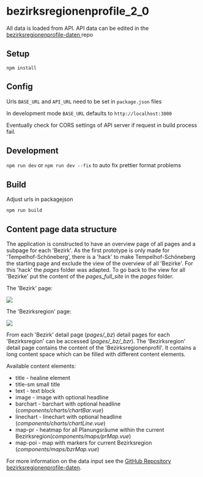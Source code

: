 # bezirksregionenprofile_2_0

All data is loaded from API. API data can be edited in the [bezirksregionenprofile-daten
](https://github.com/technologiestiftung/bezirksregionenprofile-daten) repo

## Setup
```npm install```

## Config
Urls ```BASE_URL``` and ```API_URL``` need to be set in ```package.json``` files

In development mode ```BASE_URL``` defaults to ```http://localhost:3000```

Eventually check for CORS settings of API server if request in build process fail.

## Development
```npm run dev```
or
```npm run dev --fix```
to auto fix prettier format problems

## Build
Adjust urls in packagejson

```npm run build```

## Content page data structure

The application is constructed to have an overview page of all pages and a subpage for each 'Bezirk'. As the first prototype is only made for 'Tempelhof-Schöneberg', there is a 'hack' to make Tempelhof-Schöneberg the starting page and exclude the view of the overview of all 'Bezirke'. For this 'hack' the *pages* folder was adapted.
To go back to the view for all 'Bezirke' put the content of the *pages_full_site* in the *pages* folder.

The 'Bezirk' page:

![](./readme-screenshots/bezirk.png)

The 'Bezirksregion' page:

![](./readme-screenshots/bezirksregion.png)

From each 'Bezirk' detail page (*pages/_bz*) detail pages for each 'Bezirksregion' can be accessed (*pages/_bz/_bzr*). The 'Bezirksregion' detail page contains the content of the 'Bezirksregionenprofil'. It contains a long content space which can be filled with different content elements.

Available content elements: 
* title - healine element
* title-sm small title
* text - text block
* image - image with optional headline
* barchart - barchart with optional headline (*components/charts/chartBar.vue*)
* linechart - linechart with optional headline (*components/charts/chartLine.vue*)
* map-pr - heatmap for all Planungsräume within the current Bezirksregion(*components/maps/prMap.vue*)
* map-poi - map with markers for current Bezirksregion (*components/maps/bzrMap.vue*)

For more information on the data input see the [GitHub Repository bezirksregionenprofile-daten](https://github.com/technologiestiftung/bezirksregionenprofile-daten).
